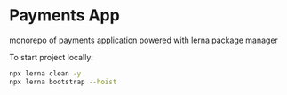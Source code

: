 # Payments App
monorepo of payments application powered with lerna package manager

To start project locally:
```sh
npx lerna clean -y
npx lerna bootstrap --hoist
```